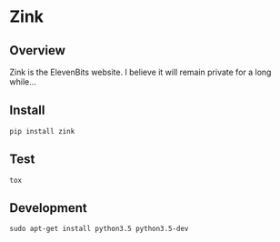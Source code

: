 Zink
====

Overview
--------

Zink is the ElevenBits website.  I believe it will remain private for a long while...


Install
-------

    pip install zink

Test
----

    tox
    
Development
-----------

    sudo apt-get install python3.5 python3.5-dev